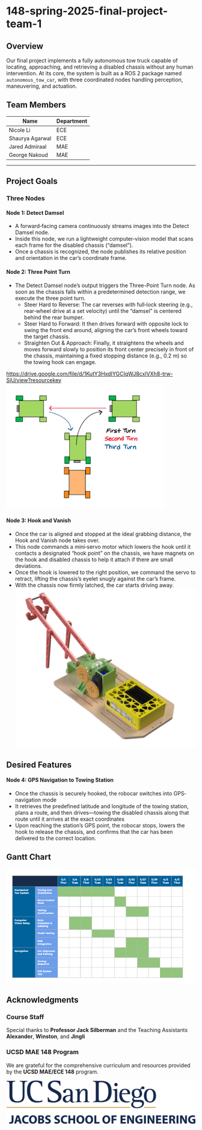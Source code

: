 ﻿# 148-spring-2025-final-project-team-1



 
## Overview
Our final project implements a fully autonomous tow truck capable of locating, approaching, and retrieving a disabled chassis without any human intervention. At its core, the system is built as a ROS 2 package named `autonomous_tow_car`, with three coordinated nodes handling perception, maneuvering, and actuation.

## Team Members

| Name | Department |
|------|-------|
| Nicole Li | ECE |
| Shaurya Agarwal| ECE |
| Jared Admiraal | MAE | 
| George Nakoud | MAE | 

---

## Project Goals 
### Three Nodes
#### Node 1: Detect Damsel
- A forward‐facing camera continuously streams images into the Detect Damsel node.
- Inside this node, we run a lightweight computer‐vision model that scans each frame for the disabled chassis (“damsel”).
- Once a chassis is recognized, the node publishes its relative position and orientation in the car’s coordinate frame.

#### Node 2: Three Point Turn
- The Detect Damsel node’s output triggers the Three-Point Turn node. As soon as the chassis falls within a predetermined detection range, we execute the three point turn.
  - Steer Hard to Reverse: The car reverses with full‐lock steering (e.g., rear‐wheel drive at a set velocity) until the “damsel” is centered behind the rear bumper.
  - Steer Hard to Forward: It then drives forward with opposite lock to swing the front end around, aligning the car’s front wheels toward the target chassis.
  - Straighten Out & Approach: Finally, it straightens the wheels and moves forward slowly to position its front center precisely in front of the chassis, maintaining a fixed stopping distance (e.g., 0.2 m) so the towing hook can engage.
 
https://drive.google.com/file/d/1KutY3HxdIYGCIqWJ8cxIVXh8-trw-SjU/view?resourcekey
![image](images/3_point_turn.png)

#### Node 3: Hook and Vanish
- Once the car is aligned and stopped at the ideal grabbing distance, the Hook and Vanish node takes over.
- This node commands a mini‐servo motor which lowers the hook until it contacts a designated “hook point” on the chassis, we have magnets on the hook and disabled chassis to help it attach if there are small deviations.
- Once the hook is lowered to the right position, we command the servo to retract, lifting the chassis’s eyelet snugly against the car’s frame.
- With the chassis now firmly latched, the car starts driving away.
![image](images/towing_arm.png)

## Desired Features
#### Node 4: GPS Navigation to Towing Station
- Once the chassis is securely hooked, the robocar switches into GPS‐navigation mode
- It retrieves the predefined latitude and longitude of the towing station, plans a route, and then drives—towing the disabled chassis along that route until it arrives at the exact coordinates
- Upon reaching the station’s GPS point, the robocar stops, lowers the hook to release the chassis, and confirms that the car has been delivered to the correct location.

## Gantt Chart
![image](images/gantt)


## Acknowledgments

### Course Staff
Special thanks to **Professor Jack Silberman** and the Teaching Assistants **Alexander**, **Winston**, and **Jingli**

### UCSD MAE 148 Program
We are grateful for the comprehensive curriculum and resources provided by the **UCSD MAE/ECE 148** program.

![images](images/jsoe.png)
